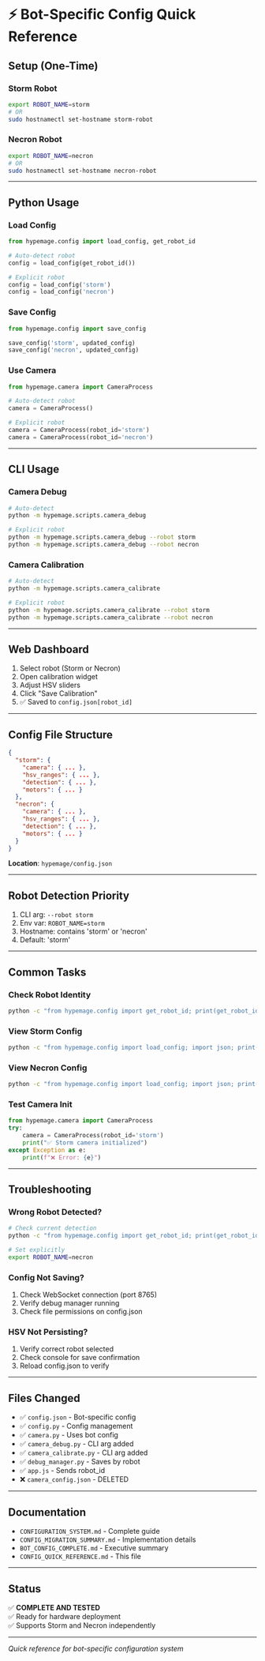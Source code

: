 # ⚡ Bot-Specific Config Quick Reference

## Setup (One-Time)

### Storm Robot
```bash
export ROBOT_NAME=storm
# OR
sudo hostnamectl set-hostname storm-robot
```

### Necron Robot
```bash
export ROBOT_NAME=necron
# OR
sudo hostnamectl set-hostname necron-robot
```

---

## Python Usage

### Load Config
```python
from hypemage.config import load_config, get_robot_id

# Auto-detect robot
config = load_config(get_robot_id())

# Explicit robot
config = load_config('storm')
config = load_config('necron')
```

### Save Config
```python
from hypemage.config import save_config

save_config('storm', updated_config)
save_config('necron', updated_config)
```

### Use Camera
```python
from hypemage.camera import CameraProcess

# Auto-detect robot
camera = CameraProcess()

# Explicit robot
camera = CameraProcess(robot_id='storm')
camera = CameraProcess(robot_id='necron')
```

---

## CLI Usage

### Camera Debug
```bash
# Auto-detect
python -m hypemage.scripts.camera_debug

# Explicit robot
python -m hypemage.scripts.camera_debug --robot storm
python -m hypemage.scripts.camera_debug --robot necron
```

### Camera Calibration
```bash
# Auto-detect
python -m hypemage.scripts.camera_calibrate

# Explicit robot
python -m hypemage.scripts.camera_calibrate --robot storm
python -m hypemage.scripts.camera_calibrate --robot necron
```

---

## Web Dashboard

1. Select robot (Storm or Necron)
2. Open calibration widget
3. Adjust HSV sliders
4. Click "Save Calibration"
5. ✅ Saved to `config.json[robot_id]`

---

## Config File Structure

```json
{
  "storm": {
    "camera": { ... },
    "hsv_ranges": { ... },
    "detection": { ... },
    "motors": { ... }
  },
  "necron": {
    "camera": { ... },
    "hsv_ranges": { ... },
    "detection": { ... },
    "motors": { ... }
  }
}
```

**Location**: `hypemage/config.json`

---

## Robot Detection Priority

1. CLI arg: `--robot storm`
2. Env var: `ROBOT_NAME=storm`
3. Hostname: contains 'storm' or 'necron'
4. Default: 'storm'

---

## Common Tasks

### Check Robot Identity
```bash
python -c "from hypemage.config import get_robot_id; print(get_robot_id())"
```

### View Storm Config
```bash
python -c "from hypemage.config import load_config; import json; print(json.dumps(load_config('storm'), indent=2))"
```

### View Necron Config
```bash
python -c "from hypemage.config import load_config; import json; print(json.dumps(load_config('necron'), indent=2))"
```

### Test Camera Init
```python
from hypemage.camera import CameraProcess
try:
    camera = CameraProcess(robot_id='storm')
    print("✅ Storm camera initialized")
except Exception as e:
    print(f"❌ Error: {e}")
```

---

## Troubleshooting

### Wrong Robot Detected?
```bash
# Check current detection
python -c "from hypemage.config import get_robot_id; print(get_robot_id())"

# Set explicitly
export ROBOT_NAME=necron
```

### Config Not Saving?
1. Check WebSocket connection (port 8765)
2. Verify debug manager running
3. Check file permissions on config.json

### HSV Not Persisting?
1. Verify correct robot selected
2. Check console for save confirmation
3. Reload config.json to verify

---

## Files Changed

- ✅ `config.json` - Bot-specific config
- ✅ `config.py` - Config management
- ✅ `camera.py` - Uses bot config
- ✅ `camera_debug.py` - CLI arg added
- ✅ `camera_calibrate.py` - CLI arg added
- ✅ `debug_manager.py` - Saves by robot
- ✅ `app.js` - Sends robot_id
- ❌ `camera_config.json` - DELETED

---

## Documentation

- `CONFIGURATION_SYSTEM.md` - Complete guide
- `CONFIG_MIGRATION_SUMMARY.md` - Implementation details
- `BOT_CONFIG_COMPLETE.md` - Executive summary
- `CONFIG_QUICK_REFERENCE.md` - This file

---

## Status

✅ **COMPLETE AND TESTED**  
✅ Ready for hardware deployment  
✅ Supports Storm and Necron independently  

---

*Quick reference for bot-specific configuration system*
